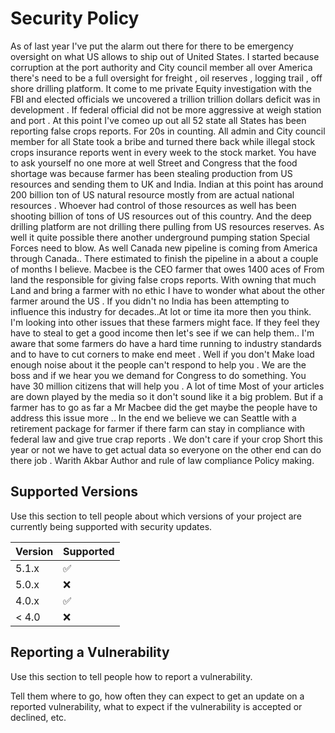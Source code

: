 # Security Policy
As of last year I've put the alarm out there for there to be emergency oversight on what US allows to ship out of United States. I started because corruption at the port authority and City council member all over America there's need to be a full oversight for freight , oil reserves , logging trail , off shore drilling platform. It come to me private Equity investigation with the FBI and elected officials we uncovered a trillion trillion dollars deficit was in development . If federal official did not be more  aggressive at weigh station and port . At this point I've comeo up out all 52 state all States has been reporting false crops reports. For 20s in counting. All admin and City council member for all State took a bribe and turned there back while illegal stock crops insurance reports went in every week to the stock market. You have to ask yourself no one more at well Street and Congress that the food shortage was because farmer has been stealing production from US resources and sending them to UK and India. Indian at this point has around 200 billion ton of US natural resource mostly from are actual national resources . Whoever had control of those resources as well has been shooting billion of tons of US resources out of this country. And the deep drilling platform are not drilling there pulling from US resources reserves. As well it quite possible there another underground pumping station Special Forces need to blow. As well Canada new pipeline is coming from America through Canada.. 
There estimated to finish the pipeline in a about a couple of months I believe. Macbee is the CEO farmer that owes 1400 aces of From land the responsible for giving false crops reports. With owning that much Land and bring a farmer with no ethic I have to wonder what about the other farmer around the US . If you didn't no India has been attempting to influence this industry for decades..At lot or time ita more then you think. I'm looking into other issues that these farmers might face. If they feel they have to steal to get a good income then let's see if we can help them.. I'm aware that some farmers do have a hard time running to industry standards and to have to cut corners to make end meet . Well if you don't Make load enough noise about it the people can't respond to help you . We are the boss and if we hear you we demand for Congress to do something. You have 30 million citizens that will help you . A lot of time
Most of your articles are down played by the media so it don't sound like it a big problem. But if a farmer has to go as far a Mr Macbee did the get maybe the people have to address this issue more .. In the end we believe we can Seattle with a retirement package for farmer if there farm can stay in compliance with federal law and give true crap reports . We don't care if your crop Short this year or not we have to get actual data so everyone on the other end can do there job . 
Warith Akbar Author and rule of law compliance Policy making. 

## Supported Versions

Use this section to tell people about which versions of your project are
currently being supported with security updates.

| Version | Supported          |
| ------- | ------------------ |
| 5.1.x   | :white_check_mark: |
| 5.0.x   | :x:                |
| 4.0.x   | :white_check_mark: |
| < 4.0   | :x:                |

## Reporting a Vulnerability

Use this section to tell people how to report a vulnerability.

Tell them where to go, how often they can expect to get an update on a
reported vulnerability, what to expect if the vulnerability is accepted or
declined, etc.
